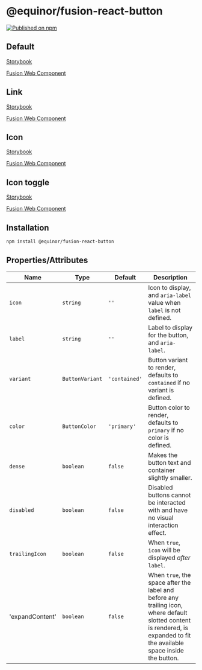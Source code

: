 <!--prettier-ignore-start-->
# @equinor/fusion-react-button 

[![Published on npm](https://img.shields.io/npm/v/@equinor/fusion-react-button.svg)](https://www.npmjs.com/package/@equinor/fusion-react-button)

## Default

[Storybook](https://equinor.github.io/fusion-react-components/?path=/docs/input-button-default--page)

[Fusion Web Component](https://github.com/equinor/fusion-web-components/tree/main/packages/button/src/button)


## Link

[Storybook](https://equinor.github.io/fusion-react-components/?path=/docs/input-button-link--page)

[Fusion Web Component](https://github.com/equinor/fusion-web-components/tree/main/packages/button/src/link-button)


## Icon

[Storybook](https://equinor.github.io/fusion-react-components/?path=/docs/input-button-icon--page)

[Fusion Web Component](https://github.com/equinor/fusion-web-components/tree/main/packages/button/src/icon-button)


## Icon toggle

[Storybook](https://equinor.github.io/fusion-react-components/?path=/docs/input-button-icon-toggle--page)

[Fusion Web Component](https://github.com/equinor/fusion-web-components/tree/main/packages/button/src/icon-button-toggle)

## Installation

```sh
npm install @equinor/fusion-react-button
```

## Properties/Attributes
| Name | Type | Default | Description
| ---- | ---- | ------- | -----------
| `icon` | `string` | `''` | Icon to display, and `aria-label` value when `label` is not defined.
| `label` | `string` | `''` | Label to display for the button, and `aria-label`.
| `variant` | `ButtonVariant` | `'contained'` | Button variant to render, defaults to `contained` if no variant is defined.
| `color` | `ButtonColor` | `'primary'` | Button color to render, defaults to `primary` if no color is defined.
| `dense` | `boolean` | `false` | Makes the button text and container slightly smaller.
| `disabled` | `boolean` | `false` | Disabled buttons cannot be interacted with and have no visual interaction effect.
| `trailingIcon` | `boolean` | `false` | When `true`, `icon` will be displayed _after_ `label`.
| 'expandContent' | `boolean` | `false` | When `true`, the space after the label and before any trailing icon, where default slotted content is rendered, is expanded to fit the available space inside the button.

<!--prettier-ignore-end-->
